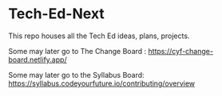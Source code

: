 # Tech-Ed-Next

This repo houses all the Tech Ed ideas, plans, projects.

Some may later go to The Change Board : https://cyf-change-board.netlify.app/

Some may later go to the Syllabus Board: https://syllabus.codeyourfuture.io/contributing/overview

